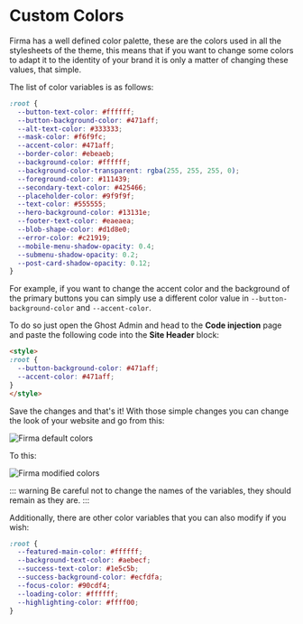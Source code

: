 # Custom Colors

Firma has a well defined color palette, these are the colors used in all the stylesheets of the theme, this means that if you want to change some colors to adapt it to the identity of your brand it is only a matter of changing these values, that simple.

The list of color variables is as follows:

```css
:root {
  --button-text-color: #ffffff;
  --button-background-color: #471aff;
  --alt-text-color: #333333;
  --mask-color: #f6f9fc;
  --accent-color: #471aff;
  --border-color: #ebeaeb;
  --background-color: #ffffff;
  --background-color-transparent: rgba(255, 255, 255, 0);
  --foreground-color: #111439;
  --secondary-text-color: #425466;
  --placeholder-color: #9f9f9f;
  --text-color: #555555;
  --hero-background-color: #13131e;
  --footer-text-color: #eaeaea;
  --blob-shape-color: #d1d8e0;
  --error-color: #c21919;
  --mobile-menu-shadow-opacity: 0.4;
  --submenu-shadow-opacity: 0.2;
  --post-card-shadow-opacity: 0.12;
}
```

For example, if you want to change the accent color and the background of the primary buttons you can simply use a different color value in `--button-background-color` and `--accent-color`.

To do so just open the Ghost Admin and head to the **Code injection** page and paste the following code into the **Site Header** block:

```html
<style>
:root {
  --button-background-color: #471aff;
  --accent-color: #471aff;
}
</style>
```

Save the changes and that's it! With those simple changes you can change the look of your website and go from this:

![Firma default colors](https://res.cloudinary.com/edev/image/upload/v1606987140/firma/Screenshot_2020-1s2-03_Membership.png)

To this:

![Firma modified colors](https://res.cloudinary.com/edev/image/upload/v1606987135/firma/Screenshot_2020-12-03_Membership.png)

::: warning
Be careful not to change the names of the variables, they should remain as they are.
:::

Additionally, there are other color variables that you can also modify if you wish:

```css
:root {
  --featured-main-color: #ffffff;
  --background-text-color: #aebecf;
  --success-text-color: #1e5c5b;
  --success-background-color: #ecfdfa;
  --focus-color: #90cdf4;
  --loading-color: #ffffff;
  --highlighting-color: #ffff00;
}
```
